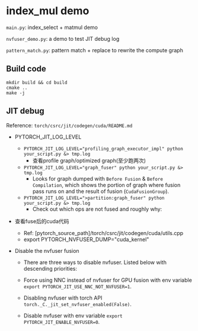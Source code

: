 # index_mul demo

`main.py`: index_select + matmul demo

`nvfuser_demo.py`: a demo to test JIT debug log

`pattern_match.py`: pattern match + replace to rewrite the compute graph

## Build code

```
mkdir build && cd build
cmake ..
make -j
```

## JIT debug

Reference: `torch/csrc/jit/codegen/cuda/README.md`

* PYTORCH_JIT_LOG_LEVEL
    * `PYTORCH_JIT_LOG_LEVEL="profiling_graph_executor_impl" python your_script.py &> tmp.log`
        * 查看profile graph/optimized graph(至少跑两次)
	* `PYTORCH_JIT_LOG_LEVEL="graph_fuser" python your_script.py &> tmp.log`
        * Looks for graph dumped with `Before Fusion` & `Before Compilation`, which shows the portion of graph where fusion pass runs on and the result of fusion (`CudaFusionGroup`).
    * `PYTORCH_JIT_LOG_LEVEL=">partition:graph_fuser" python your_script.py &> tmp.log`
        * Check out which ops are not fused and roughly why:
    

* 查看fuse后的cuda代码
	* Ref: [pytorch_source_path]/torch/csrc/jit/codegen/cuda/utils.cpp
	* export  PYTORCH_NVFUSER_DUMP="cuda_kernel"
* Disable the nvfuser fusion
    * There are three ways to disable nvfuser. Listed below with descending priorities:

    * Force using NNC instead of nvfuser for GPU fusion with env variable `export PYTORCH_JIT_USE_NNC_NOT_NVFUSER=1`.
    * Disabling nvfuser with torch API `torch._C._jit_set_nvfuser_enabled(False)`.
    * Disable nvfuser with env variable `export PYTORCH_JIT_ENABLE_NVFUSER=0`.